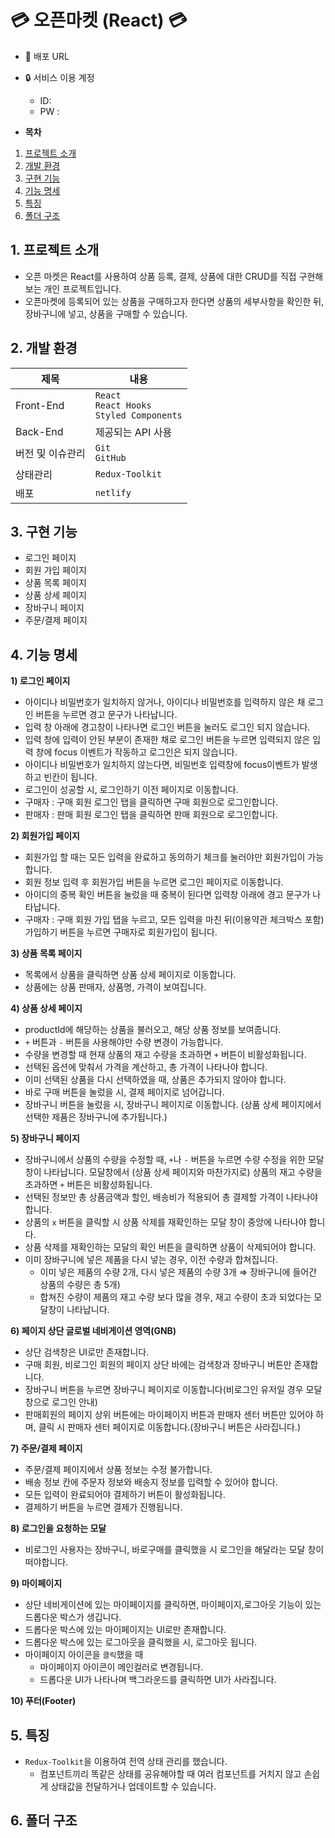 # 💳 오픈마켓 (React) 💳
* 🔗 배포 URL
* 🔒 서비스 이용 계정
  - ID:
  - PW : 

* **목차**
1. [프로젝트 소개](#1-프로젝트-소개)
2. [개발 환경](#2-개발-환경)
3. [구현 기능](#3-구현-기능)
4. [기능 명세](#4-기능-명세)
5. [특징](#5-특징)
6. [폴더 구조](#6-폴더-구조)

## 1. 프로젝트 소개
* 오픈 마켓은 React를 사용하여 상품 등록, 결제, 상품에 대한 CRUD를 직접 구현해보는 개인 프로젝트입니다.
* 오픈마켓에 등록되어 있는 상품을 구매하고자 한다면 상품의 세부사항을 확인한 뒤, 장바구니에 넣고, 상품을 구매할 수 있습니다.


## 2. 개발 환경

| 제목             | 내용                                               | 
| ---------------- | -------------------------------------------------- |
| Front-End        | `React` <br> `React Hooks`<br> `Styled Components` |
| Back-End         | 제공되는 API 사용                                  |
| 버전 및 이슈관리 | `Git`<br>`GitHub`                      |
| 상태관리 | `Redux-Toolkit`|
|배포           |`netlify`|내용|

## 3. 구현 기능
- 로그인 페이지
- 회원 가입 페이지
- 상품 목록 페이지
- 상품 상세 페이지
- 장바구니 페이지
- 주문/결제 페이지

## 4. 기능 명세
**1) 로그인 페이지**

- 아이디나 비밀번호가 일치하지 않거나, 아이디나 비밀번호를 입력하지 않은 채 로그인 버튼을 누르면 경고 문구가 나타납니다.
- 입력 창 아래에 경고창이 나타나면 로그인 버튼을 눌러도 로그인 되지 않습니다.
- 입력 창에 입력이 안된 부분이 존재한 채로 로그인 버튼을 누르면 입력되지 않은 입력 창에 focus 이벤트가 작동하고 로그인은 되지 않습니다.
- 아이디나 비밀번호가 일치하지 않는다면, 비밀번호 입력창에 focus이벤트가 발생하고 빈칸이 됩니다.
- 로그인이 성공할 시, 로그인하기 이전 페이지로 이동합니다.
- 구매자 : 구매 회원 로그인 탭을 클릭하면 구매 회원으로 로그인합니다.
- 판매자 : 판매 회원 로그인 탭을 클릭하면 판매 회원으로 로그인합니다.

**2) 회원가입 페이지**

- 회원가입 할 때는 모든 입력을 완료하고 동의하기 체크를 눌러야만 회원가입이 가능합니다.
- 회원 정보 입력 후 회원가입 버튼을 누르면 로그인 페이지로 이동합니다.
- 아이디의 중복 확인 버튼을 눌렀을 때 중복이 된다면 입력창 아래에 경고 문구가 나타납니다.
- 구매자 : 구매 회원 가입 탭을 누르고, 모든 입력을 마친 뒤(이용약관 체크박스 포함) 가입하기 버튼을 누르면 구매자로 회원가입이 됩니다.

**3) 상품 목록 페이지**

- 목록에서 상품을 클릭하면 상품 상세 페이지로 이동합니다.
- 상품에는 상품 판매자, 상품명, 가격이 보여집니다.

**4) 상품 상세 페이지**

- productId에 해당하는 상품을 불러오고, 해당 상품 정보를 보여줍니다.
- `+` 버튼과 `-` 버튼을 사용해야만 수량 변경이 가능합니다.
- 수량을 변경할 때 현재 상품의 재고 수량을 초과하면 `+` 버튼이 비활성화됩니다.
- 선택된 옵션에 맞춰서 가격을 계산하고, 총 가격이 나타나야 합니다.
- 이미 선택된 상품을 다시 선택하였을 때, 상품은 추가되지 않아야 합니다.
- 바로 구매 버튼을 눌렀을 시, 결제 페이지로 넘어갑니다.
- 장바구니 버튼을 눌렀을 시, 장바구니 페이지로 이동합니다. (상품 상세 페이지에서 선택한 제품은 장바구니에 추가됩니다.)

**5) 장바구니 페이지**

- 장바구니에서 상품의 수량을 수정할 때, `+`나 `-` 버튼을 누르면 수량 수정을 위한 모달창이 나타납니다. 모달창에서 (상품 상세 페이지와 마찬가지로) 상품의 재고 수량을 초과하면 `+` 버튼은 비활성화됩니다.
- 선택된 정보만 총 상품금액과 할인, 배송비가 적용되어 총 결제할 가격이 나타나야 합니다.
- 상품의 `x` 버튼을 클릭할 시 상품 삭제를 재확인하는 모달 창이 중앙에 나타나야 합니다.
- 상품 삭제를 재확인하는 모달의 확인 버튼을 클릭하면 상품이 삭제되어야 합니다.
- 이미 장바구니에 넣은 제품을 다시 넣는 경우, 이전 수량과 합쳐집니다.
    - 이미 넣은 제품의 수량 2개, 다시 넣은 제품의 수량 3개 ⇒ 장바구니에 들어간 상품의 수량은 총 5개)
    - 합쳐진 수량이 제품의 재고 수량 보다 많을 경우, 재고 수량이 초과 되었다는 모달창이 나타납니다.

**6) 페이지 상단 글로벌 네비게이션 영역(GNB)**

- 상단 검색창은 UI로만 존재합니다.
- 구매 회원, 비로그인 회원의 페이지 상단 바에는 검색창과 장바구니 버튼만 존재합니다.
- 장바구니 버튼을 누르면 장바구니 페이지로 이동합니다(비로그인 유저일 경우 모달창으로 로그인 안내)
- 판매회원의 페이지 상위 버튼에는 마이페이지 버튼과 판매자 센터 버튼만 있어야 하며, 클릭 시 판매자 센터 페이지로 이동합니다.(장바구니 버튼은 사라집니다.)

**7) 주문/결제 페이지**

- 주문/결제 페이지에서 상품 정보는 수정 불가합니다.
- 배송 정보 칸에 주문자 정보와 배송지 정보를 입력할 수 있어야 합니다.
- 모든 입력이 완료되어야 결제하기 버튼이 활성화됩니다.
- 결제하기 버튼을 누르면 결제가 진행됩니다.

**8) 로그인을 요청하는 모달**

- 비로그인 사용자는 장바구니, 바로구매를 클릭했을 시 로그인을 해달라는 모달 창이 떠야합니다.

**9) 마이페이지** 

- 상단 네비게이션에 있는 마이페이지를 클릭하면, 마이페이지,로그아웃 기능이 있는 드롭다운 박스가 생깁니다.
- 드롭다운 박스에 있는 마이페이지는 UI로만 존재합니다.
- 드롭다운 박스에 있는 로그아웃을 클릭했을 시, 로그아웃 됩니다.
- 마이페이지 아이콘을 `클릭`했을 때 
  - 마이페이지 아이콘이 메인컬러로 변경됩니다.
  - 드롭다운 UI가 나타나며 백그라운드를 클릭하면 UI가 사라집니다.

**10) 푸터(Footer)**

## 5. 특징
* `Redux-Toolkit`을 이용하여 전역 상태 관리를 했습니다.
  - 컴포넌트끼리 똑같은 상태를 공유해야할 때 여러 컴포넌트를 거치지 않고 손쉽게 상태값을 전달하거나 업데이트할 수 있습니다.
## 6. 폴더 구조

